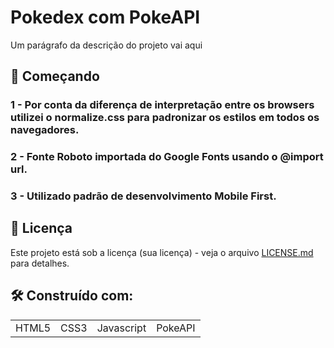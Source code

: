 # Pokedex com PokeAPI

Um parágrafo da descrição do projeto vai aqui

## 🚀 Começando

### 1 - Por conta da diferença de interpretação entre os browsers utilizei o normalize.css para padronizar os estilos em todos os navegadores.

### 2 - Fonte Roboto importada do Google Fonts usando o @import url.

### 3 - Utilizado padrão de desenvolvimento Mobile First.

## 📄 Licença

Este projeto está sob a licença (sua licença) - veja o arquivo [LICENSE.md](https://github.com/usuario/projeto/licenca) para detalhes.

## 🛠️ Construído com:
<table>
 <tr>
   <td>HTML5</td>
   <td>CSS3</td>
  <td>Javascript</td>
    <td>PokeAPI</td>
 </tr>



